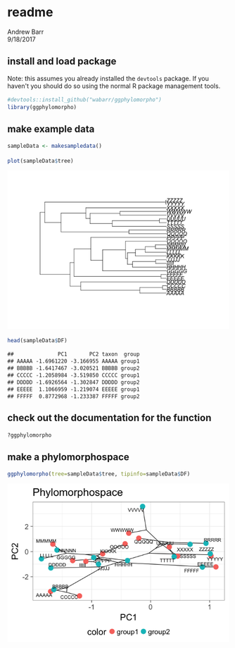# readme
Andrew Barr  
9/18/2017  

## install and load package

Note: this assumes you already installed the `devtools` package.  If you haven't you should do so using the normal R package management tools. 


```r
#devtools::install_github("wabarr/ggphylomorpho")
library(ggphylomorpho)
```

## make example data


```r
sampleData <- makesampledata()

plot(sampleData$tree)
```

![](readme_files/figure-html/unnamed-chunk-1-1.png)<!-- -->

```r
head(sampleData$DF)
```

```
##              PC1       PC2 taxon  group
## AAAAA -1.6961220 -3.166955 AAAAA group1
## BBBBB -1.6417467 -3.020521 BBBBB group2
## CCCCC -1.2058984 -3.519850 CCCCC group1
## DDDDD -1.6926564 -1.302847 DDDDD group2
## EEEEE  1.1066959 -1.219074 EEEEE group1
## FFFFF  0.8772968 -1.233387 FFFFF group2
```

## check out the documentation for the function

```r
?ggphylomorpho
```

## make a phylomorphospace


```r
ggphylomorpho(tree=sampleData$tree, tipinfo=sampleData$DF)
```

![](readme_files/figure-html/unnamed-chunk-3-1.png)<!-- -->

